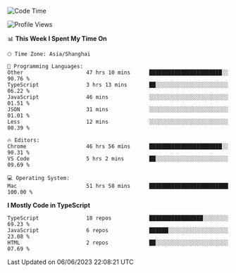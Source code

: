 <!--START_SECTION:waka-->
![Code Time](http://img.shields.io/badge/Code%20Time-4%2C618%20hrs%207%20mins-blue)

![Profile Views](http://img.shields.io/badge/Profile%20Views-4-blue)

📊 **This Week I Spent My Time On** 

```text
🕑︎ Time Zone: Asia/Shanghai

💬 Programming Languages: 
Other                    47 hrs 10 mins      ███████████████████████░░   90.76 % 
TypeScript               3 hrs 13 mins       ██░░░░░░░░░░░░░░░░░░░░░░░   06.22 % 
JavaScript               46 mins             ░░░░░░░░░░░░░░░░░░░░░░░░░   01.51 % 
JSON                     31 mins             ░░░░░░░░░░░░░░░░░░░░░░░░░   01.01 % 
Less                     12 mins             ░░░░░░░░░░░░░░░░░░░░░░░░░   00.39 % 

🔥 Editors: 
Chrome                   46 hrs 56 mins      ███████████████████████░░   90.31 % 
VS Code                  5 hrs 2 mins        ██░░░░░░░░░░░░░░░░░░░░░░░   09.69 % 

💻 Operating System: 
Mac                      51 hrs 58 mins      █████████████████████████   100.00 % 
```

**I Mostly Code in TypeScript** 

```text
TypeScript               18 repos            █████████████████░░░░░░░░   69.23 % 
JavaScript               6 repos             ██████░░░░░░░░░░░░░░░░░░░   23.08 % 
HTML                     2 repos             ██░░░░░░░░░░░░░░░░░░░░░░░   07.69 % 
```




 Last Updated on 06/06/2023 22:08:21 UTC
<!--END_SECTION:waka-->
